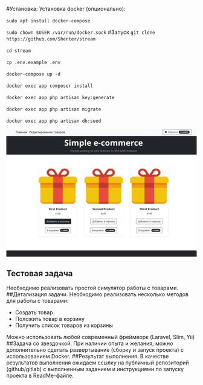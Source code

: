 #Установка:
Установка docker (опционально):

`sudo apt install docker-compose`

`sudo chown $USER /var/run/docker.sock`
#Запуск
`git clone https://github.com/Shenter/stream`

`cd stream`

`cp .env.example .env`

`docker-compose up -d`

`docker exec app composer install`

`docker exec app php artisan key:generate`

`docker exec app php artisan migrate` 

`docker exec app php artisan db:seed`

![Stream](https://raw.githubusercontent.com/Shenter/stream/master/image.gif)


## Тестовая задача
Необходимо реализовать простой симулятор работы с товарами.
##Детализация задачи.
Необходимо реализовать несколько методов для работы с товарами:
- Создать товар
- Положить товар в корзину
- Получить список товаров из корзины

Можно использовать любой современный фреймворк (Laravel, Slim, Yii)
##Задача со звездочкой.
При наличии опыта и желания, можно дополнительно сделать развертывание (сборку
и запуск проекта) с использованием Docker.
##Результат выполнения.
В качестве результатов выполнения ожидаем ссылку на публичный репозиторий
(github/gitlab) с выполненным заданием и инструкциями по запуску проекта в
ReadMe-файле.
